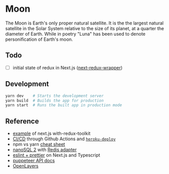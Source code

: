 # Moon

The Moon is Earth's only proper natural satellite. It is the the largest natural satellite in the Solar System relative to the size of its planet, at a quarter the diameter of Earth. While in poetry "Luna" has been used to denote personification of Earth's moon.

## Todo

- [ ] initial state of redux in Next.js ([next-redux-wrapper](https://github.com/kirill-konshin/next-redux-wrapper))

## Development

```bash
yarn dev    # Starts the development server
yarn build  # Builds the app for production
yarn start  # Runs the built app in production mode
```

## Reference

- [example](https://github.com/vercel/next.js/tree/canary/examples/with-redux-toolkit) of next.js with-redux-toolkit
- [CI/CD](https://www.youtube.com/watch?v=eB0nUzAI7M8) through Github Actions and [`heroku-deploy`](https://github.com/marketplace/actions/deploy-to-heroku)
- npm vs yarn [cheat sheet](https://shift.infinite.red/npm-vs-yarn-cheat-sheet-8755b092e5cc)
- [nanoSQL 2](https://nanosql.io/query/) with [Redis adapter](https://nanosql.io/adapters/redis.html)
- [eslint + prettier](https://dev.to/onygami/eslint-and-prettier-for-react-apps-bonus-next-js-and-typescript-3e46) on Next.js and Typescript
- [puppeteer API docs](https://pptr.dev/)
- [OpenLayers](https://openlayers.org/)

